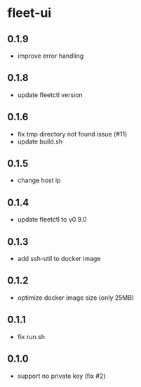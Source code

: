 # fleet-ui

## 0.1.9
  * improve error handling

## 0.1.8
  * update fleetctl version

## 0.1.6
  * fix tmp directory not found issue (#11)
  * update build.sh 

## 0.1.5
  * change host ip

## 0.1.4
  * update fleetctl to v0.9.0

## 0.1.3
 * add ssh-util to docker image

## 0.1.2
 * optimize docker image size (only 25MB)

## 0.1.1
 * fix run.sh

## 0.1.0
 * support no private key (fix #2)
